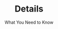 ﻿---
widget: featurette
headless: true
active: true
weight: 42

title: Details
subtitle: What You Need to Know

feature:
  - icon: scroll
    icon_pack: fas
    name: Apply
    description: "Application form coming soon!"
  - icon: calendar
    icon_pack: fas
    name: Dates
    description: "13 October 2023 - 23 February 2024 (subject to change)"
  - icon: yen-sign
    icon_pack: fas
    name: Cost
    description: "Lecture Phase: 530,000 JPY | Outreach Phase: Around 350,000 JPY (Depending on outreach locations)"

---
